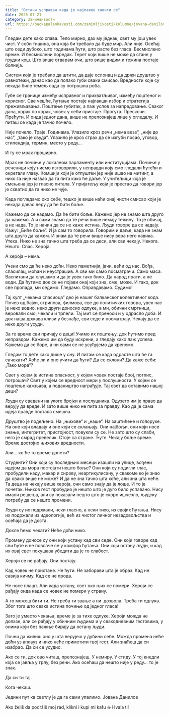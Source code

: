 ```yaml
---
title: "Остани усправан када је најлакше савити се"
date: 2025-07-21
category: Занимљивости
url: https://backapalankavesti.com/zanimljivosti/kolumne/jovana-danilov-kolumna/ostani-uspravan-najlakse-je-saviti-se/
---
```


Гледам дете како спава. Тело мирно, дах му једнак, свет му још увек чист. У соби тишина, она која би требало да буде мир. Али није. Осећај што седи дубоко, што годинама ћути, што расте без гласа. Бесмислено време. И бесмислени поредак. Терет који више не може да стане у грудни кош. Што више отварам очи, што више видим и тежина постаје болнија.

Систем који је требало да штити, да даје ослонац и да држи друштво у равнотежи, данас као да полако губи сваки смисао. Вредности које су некада биле темељ сада су потрошна роба.

Губе се границе између исправног и прихватљивог, између поштеног и корисног. Све чешће, ћутање постаје најлакши избор и стратегија преживљавања. Поштење губитак, a лаж услов за напредовање. Сваког дана, корак по корак, човек у себи пристаје. Прогута. Прескочи. Прећути. И онда једног дана, више не препознајеш лице у огледалу. И питаш се када је тачно почело.

Није почело. Траје. Годинама. Улазило кроз речи „нема везе“, „није до нас“, „тако је свуда“. Улазило је кроз страх да се изгуби посао, уговор, стипендија, термин, место у реду…

И ту се мрак проширио.

Мрак не почиње у локалном парламенту или институцијама. Почиње у реченици коју нисмо изговорили, у неправди коју смо гледали ћутећи и окретали главу. Комшији који је отпуштен јер није ишао на митинг, а нико га није назвао да га пита како ће даље. У учитељици која је смењена јер је гласно питала. У пријатељу који је престао да говори јер је схватио да га нико не чује.

Kада погледамо око себе, тешко је више наћи онај чисти смисао који је некада давао веру да ће бити боље.

Кажемо да се надамо. Да ће бити боље. Кажемо јер не знамо шта друго да кажемо. А и сами знамо да те речи више немају тежину. То је обичај, а не нада. То је начин да се не каже истина. Људи говоре да се надају. Кажу: „Биће боље“. И ја сам то говорила. Говорим и даље, када не знам шта друго да кажем. И знам да те речи више нису вера него навика. Утеха. Нико не зна тачно шта треба да се деси, али сви чекају. Некога. Нешто. Спас. Хероја.

А хероја – нема.

Учени смо да ће неко доћи. Неко паметнији, јачи, већи од нас. Вођа, спасилац, моћан и неустрашив. А сви ми само посматрачи. Само маса. Васпитани да слушамо и да је увек тако било. Да народ прати, а не води. Да ћутимо док се не појави онај који зна, сме, може. И тако, док све пропада, ми седимо. Гледамо. Оправдавамо. Судимо!

Тај култ „чекања спасиоца“ део је нашег балканског колективног кода. Почев од бајки, стрипова, филмова, све до политичких говора, увек нас је неко водио, неко други доносио одлуке, а ми, обични смртници, веровали смо, чекали и трпели. Тај мит се преноси и у одрасло доба. И док наша држава клизи у безнађе, сви седе и посматрају. Чекају да се неко други усуди.

За то време сви причају о деци! Учимо их поштењу, док ћутимо пред неправдом. Кажемо им да буду искрени, а гледају како лаж успева. Кажемо да се боре, а ни сами се не усуђујемо да кренемо.

Гледам то дете како дише у сну. И питам се када одрасте шта ће га сачекати? Хоће ли и оно учити да ћути? Да се склони? Да каже себи: „Тако мора“?

Свет у којем је истина опасност, у којем човек постаје број, потпис, потрошач? Свет у којем се вредност мери у послушности. У којем се поштење кажњава, а подаништво награђује. Тај свет да оставимо нашој деци?

Људи су сведени на улоге бројки и послушника. Одузето им је право да верују да вреде. И зато више нико не пита за правду. Као да је сама идеја правде постала смешна.

Друштво је подељено. На „њихове“ и „наше“. На заштићене и голоруке. На оне који владају и оне који се склањају. Они најбољи, они који носе знање, интегритет, пристојност, повукли су се. Не зато што су слаби, него је смрад превелик. Стоје са стране. Ћуте. Чекају боље време. Време достојно њихових вредности.

Али… ко ће то време донети?

Студенти? Они који су последњих месеци изашли на улице, вођени идејом да мора постојати нешто боље? Они који су подигли глас, пробудили наду, макар и сирову, неартикулисану, у свакоме ко је знао да овако више не може? И да не зна тачно шта хоће, али зна шта неће. Та деца не чекају више хероја, они само знају да је лоше. И то је почетак. Њихов гест пробудио је нешто што је дуго било успавано. Нису имали решења, али су показали нешто што је скоро ишчезло, људску потребу да се нешто промени.

Људи су их подржали, неки гласно, а неки тихо, из својих ћутања. Нису их подржали из идеологије, већ из чистог личног незадовољства и осећаја да је доста.

Докле ћемо чекати? Неће доћи нико.

Промену доносе су они који устану кад сви седе. Они који говоре кад сви ћуте и не повлаче се у комфор ћутања. Они који остану људи, и кад их овај свет покушава убедити да је то слабост.

Хероји се не рађају. Они постају.

Кад човек не пристане. Не ћути. Не заборави шта је образ. Кад не савија кичму. Кад се не прода.

Не носе плашт. Али када устану, свет око њих се помери. Хероји се рађају онда када се човек не помери у страну.

А то можеш бити ти. Не треба ти звање a ни  дозвола. Треба ти одлука. Због тога што свака истина почиње од једног гласа!

Зато је уместо чекања, време је за тихе одлуке. Хероји можда не долазе, али се рађају у обичним људима и у свакодневним гестовима, у онима који без пажње бирају да остану људи.

Почни да живиш оно у шта верујеш у дубини себе. Можда промена неће доћи уз аплауз и нико неће приметити твој гест. Али знаћеш да си изабрао. Да си се усудио.

Ако се ти, док ово читаш, препознајеш. У немиру. У стиду. У тој кнедли која се јавља у грлу, без речи. Ако осећаш да нешто није у реду… то је знак.

Да си ти тај.

Кога чекаш.

Једини пут ка светлу је да га сами упалимо. Јована Данилов

Ako želiš da podržiš moj rad, klikni i kupi mi kafu ☕ Hvala ti!
